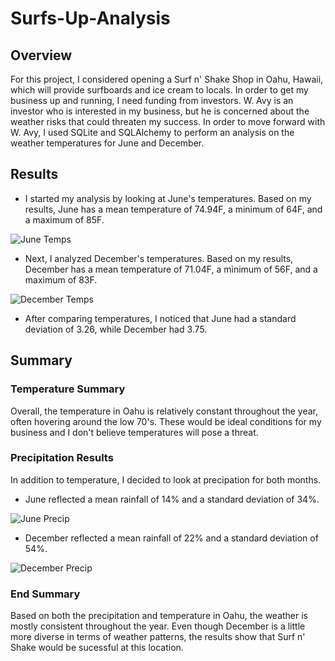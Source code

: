 # Surfs-Up-Analysis


## Overview
For this project, I considered opening a Surf n' Shake Shop in Oahu, Hawaii, which will provide surfboards and ice cream to locals. In order to get my business up and running, I need funding from investors. W. Avy is an investor who is interested in my business, but he is concerned about the weather risks that could threaten my success. In order to move forward with W. Avy, I used SQLite and SQLAlchemy to perform an analysis on the weather temperatures for June and December. 


## Results

- I started my analysis by looking at June's temperatures. Based on my results, June has a mean temperature of 74.94F, a minimum of 64F, and a maximum of 85F.


![June Temps](https://user-images.githubusercontent.com/111243284/197907909-21aa1d08-6d06-4eae-a81e-b47bf1a8eb44.png)


- Next, I analyzed December's temperatures. Based on my results, December has a mean temperature of 71.04F, a minimum of 56F, and a maximum of 83F. 


![December Temps](https://user-images.githubusercontent.com/111243284/197908194-7a4b9237-98e1-4714-b184-9fd09cd6f870.png)


- After comparing temperatures, I noticed that June had a standard deviation of 3.26, while December had 3.75. 


## Summary

### Temperature Summary

Overall, the temperature in Oahu is relatively constant throughout the year, often hovering around the low 70's. These would be ideal conditions for my business and I don't believe temperatures will pose a threat.

### Precipitation Results

In addition to temperature, I decided to look at precipation for both months.

- June reflected a mean rainfall of 14% and a standard deviation of 34%. 


![June Precip](https://user-images.githubusercontent.com/111243284/197912077-db6575d5-e491-41a1-9987-79f5366a7e6e.png)


- December reflected a mean rainfall of 22% and a standard deviation of 54%.


![December Precip](https://user-images.githubusercontent.com/111243284/197912096-bcf84701-c7be-47f1-aae1-59d7fb5f1580.png)

### End Summary

Based on both the precipitation and temperature in Oahu, the weather is mostly consistent throughout the year. Even though December is a little more diverse in terms of weather patterns, the results show that Surf n' Shake would be sucessful at this location.


